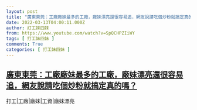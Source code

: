```yaml
---
layout: post
title: "廣東東莞：工廠廠妹最多的工廠，廠妹漂亮還很容易追，網友說請吃個炒粉就搞定真的嗎？"
date: 2022-03-13T04:00:11.000Z
author: 打工妹四妹
from: https://www.youtube.com/watch?v=SpQCHPZIiWY
tags: [ 打工妹四妹 ]
comments: True
categories: [ 打工妹四妹 ]
---
```

<!--1647144011000-->
[廣東東莞：工廠廠妹最多的工廠，廠妹漂亮還很容易追，網友說請吃個炒粉就搞定真的嗎？](https://www.youtube.com/watch?v=SpQCHPZIiWY)
------

<div>
打工|工廠|廠妹|工資|廠妹漂亮
</div>
